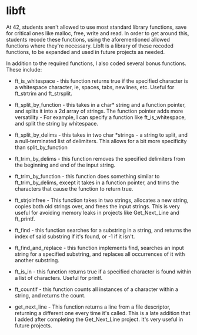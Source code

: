 # libft

At 42, students aren't allowed to use most standard library functions, save for critical ones like malloc, free, write and read.
In order to get around this, students recode these functions, using the aforementioned allowed functions where they're necessary.
Libft is a library of these recoded functions, to be expanded and used in future projects as needed.

In addition to the required functions, I also coded several bonus functions. These include:

* ft_is_whitespace - this function returns true if the specified character is a whitespace character, ie, spaces, tabs, newlines, etc. Useful for ft_strtrim and ft_strsplit.

* ft_split_by_function - this takes in a char* string and a function pointer, and splits it into a 2d array of strings. The function pointer adds more versatility - For example, I can specify a function like ft_is_whitespace, and split the string by whitespace.

* ft_split_by_delims - this takes in two char *strings - a string to split, and a null-terminated list of delimiters. This allows for a bit more specificity than split_by_function

* ft_trim_by_delims - this function removes the specified delimiters from the beginning and end of the input string.

* ft_trim_by_function - this function does something similar to ft_trim_by_delims, except it takes in a function pointer, and trims the characters that cause the function to return true.

* ft_strjoinfree - This function takes in two strings, allocates a new string, copies both old strings over, and frees the input strings. This is very useful for avoiding memory leaks in projects like Get_Next_Line and ft_printf.

* ft_find - this function searches for a substring in a string, and returns the index of said substring if it's found, or -1 if it isn't.

* ft_find_and_replace - this function implements find, searches an input string for a specified substring, and replaces all occurrences of it with another substring.

* ft_is_in - this function returns true if a specified character is found within a list of characters. Useful for printf.

* ft_countif - this function counts all instances of a character within a string, and returns the count.

* get_next_line - This function returns a line from a file descriptor, returning a different one every time it's called. This is a late addition that I added after completing the Get_Next_Line project. It's very useful in future projects.
